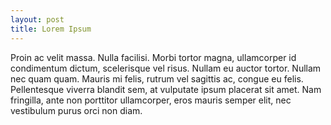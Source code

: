 ```yaml
---
layout: post
title: Lorem Ipsum
---
```


Proin ac velit massa. Nulla facilisi. Morbi tortor magna, ullamcorper id condimentum dictum, scelerisque vel risus. Nullam eu auctor tortor. Nullam nec quam quam. Mauris mi felis, rutrum vel sagittis ac, congue eu felis. Pellentesque viverra blandit sem, at vulputate ipsum placerat sit amet. Nam fringilla, ante non porttitor ullamcorper, eros mauris semper elit, nec vestibulum purus orci non diam.